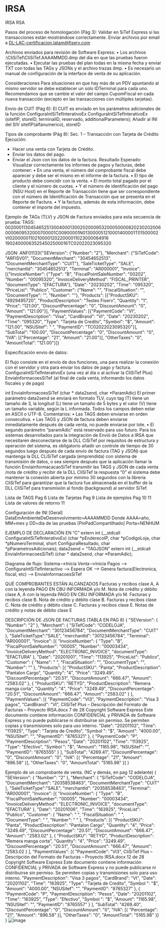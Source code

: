 # IRSA
IRSA
RSA

Pasos del proceso de homologación (Pág 3):
Validar en SiTef Express si las transacciones están mostrándose correctamente.
Enviar archivos por email a DL-LAC-certificacion.latam@fiserv.com 

Archivos enviados para revisión de Software Express:
    • Los archivos 
    <Driver>:\CliSiTef\CliSiTef.AAAAMMDD.dmp del día en que las pruebas fueron ejecutadas.
    • Ejecutar las pruebas del plan todas en la misma fecha y enviar TXT con todas las TAGs y JSONs y el archivo trazas dmp.
    • Es necesario un manual de configuración de la interface de venta de su aplicación.

Consideraciones
Para situaciones en que hay más de un PDV apuntando al mismo servidor se debe establecer un solo IDTerminal para cada uno.
Recomendamos que se cambie el valor del campo CupomFiscal en cada nueva transacción (excepto en las transacciones con múltiples tarjetas).

Envio de CUIT  (Pág 6):
El CUIT es enviado en los parámetros adicionales de la función ConfiguraIntSiTefInterativoEx
ConfiguraIntSiTefInterativoEx (sitefIP, storeID, terminalID, reservado, additionalParameters);
Añadir al INI del SIV sitefIP(alfanumerico), storeID

Tipos de comprobante (Pág 8):
Sec. 1 – Transacción con Tarjeta de Crédito
Ejecución:
- Hacer una venta con Tarjeta de 
Crédito.
- Enviar los datos del pago.
- Enviar el Json con los datos de la 
factura.
Resultado Esperado:
Visualizar correctamente los informes de pagos y facturas, debe contener:
• En una venta, el número del comprobante fiscal debe aparecer y debe ser el mismo en el informe de la factura.
• El tipo de producto debe coincidir con la venta.
• El monto total pagado por el cliente y el número de cuotas.
• Y el número de identificación del pago (NSU Host) en el Reporte de Transacción tiene que ser correspondiente con el número de Identificación de Transacción 
que se presenta en el Reporte de Factura.
• Y la factura, además de esta información, debe contener el importe del impuesto.

Ejemplo de TAGs (TLV) y JSON de Factura enviados para esta secuencia de prueba:
TAGS: 002000113045465251300400013002020009532000500008202302020060000609532000700001C00900001N013000051210001400001T01500002VI020000011021000012022000011023000064916
190240000635254502500016TC02022023095320

JSON: ANF01133{"SEVersion": {"Number": "2"}, "Merchant": {"SiTefCode": "ARFISV01", "DocumentMerchant": "30454652513", "DocumentMerchantType": "CUIT"}, "SaleTicketType": "SALE", 
"merchantId": "30454652513", "Terminal": "AR000001", "Invoice": [{"InvoiceNumber": {"Type": "B", "FiscalPointSaleNumber": "00202", "Number": "00095320", "InvoiceDeliveryMethod": 
"FISCAL_PRINTER", "documentType": "EFACTURA"}, "Date": "20230202", "Time": "095320", "PriceList": "Publico", "Customer": {"Name": "", "FiscalSituation": "", "DocumentType": "", "Number": ""}, 
"Products": [{"ProductSKU": "4929495720", "ProductDescription": "Testes Fiserv", "Quantity": "1", "Price": "121.00", "DiscountPercentage": "0", "DiscountAmount": "0", "Amount": "121.00"}], 
"PaymentValues": [{"PaymentCode": "VI", "PaymentDescription": "Visa", "CardBrand": "VI", "Date": "20230202", "Time": "095320", "Type": "Tarjeta de Credito", "Symbol": "$", "Amount": "121.00", 
"NSUSitef": " ", "PaymentID": "TC02022023095320"}], "SubTotal": "100.00", "DiscountPercentage": "0", "DiscountAmount": "0", "IVA": [{"Percentage": "21", "Amount": "21.00"}], "OtherTaxes": "0", 
"AmountTotal": "121.00"}]}


Especificación envio de datos:

El flujo consiste en el envío de dos funciones, una para realizar la conexión con el servidor y otra para enviar los 
datos de pago y factura. 
ConfiguraIntSiTefInterativoEx (una vez al día o al activar la CliSiTef Plus)
EnviaInformacoesSiTef (al final de cada venta, informando los datos fiscales y de pago)

int EnviaInformacoesSiTef (char * data2send, char *ParamAdic)
El primer parámetro data2send se enviará en formato TLV, cuyo tag (T) tiene un tamaño de 3, la longitud 
(L) tiene un tamaño de 5 bytes y el valor (V) tiene un tamaño variable, según la L informada. Todos los 
campos deben estar en ASCII o UTF-8.
Comentarios:
• Las TAGS deben enviarse en orden consecutiva.
• Las TAGS y JSON de factura deben enviarse inmediatamente después de cada venta, no puede enviarse 
por lote.
• El segundo parámetro “paramAdic” está reservado para uso futuro.
Para los sistemas desarrollados para la integración de Envió de Datos a IRSA que necesitaren desconectarse 
de la DLL CiSiTef por requisitos de estructura y operación del sistema, es obligatorio añadir un controle 
de tiempo de 30 segundos luego después de cada envío de factura (TAG y JSON) que mantenga la DLL 
CLiSiTef cargada (emprendida) con sistema de transmisión de datos, o sea siempre después que la 
aplicación llamar la función EnviainformacacaoSiTef transmitir las TAGS y JSON de cada venta /nota de 
crédito y recibir de la DLL CliSiTef la respuesta “0” el sistema debe mantener la conexión abierta por 
mínimo 30 segundos con la librería CliSiTef para garantizar que la factura fue almacenada en el buffer de 
la DLL CliSiTef para transmisión al fondo (backgraund) al servidor SiTef.

Lista de TAGS Pag 6
Lista de Tarjetas Pag 9
Lista de ejemplos  Pag 10 11
Lista de valores de retorno 11

Configuración de INI 
[Geral] 
DataEmAmbienteDeDesenvolvimento=AAAAMMDD
Donde AAAA=año, MM=mes y DD=día de las pruebas
[PinPadCompartilhado]
Porta=NENHUM


EJEMPLO DE DECLARACIÓN EN “C”
extern int (__stdcall ConfiguraIntSiTefInterativoEx) (char *pEnderecoIP, char *pCodigoLoja,
 char *pNumeroTerminal,
 short ConfiguraResultado,
 char *pParametrosAdicionais);
data2send = “TAGJSON”
extern int (__stdcall EnviaInformacoesSiTef) (char * data2send, char *ParamAdic);


Diagrama de flujo:
Sistema-->Inicia Venta-->Inicia Pagos --> ConfiguraIntSiTefInteractivo --> Espera OK --> Genera factura(Electronica, fiscal, etc) --> EnviaInformacoesSiTef

QUÉ COMPROBANTES ESTÁN ALCANZADOS
Facturas y recibos clase A, A con la leyenda PAGO EN CBU INFORMADA y/o M.
Nota de crédito y débito clase A, A con la leyenda PAGO EN CBU INFORMADA y/o M.
Facturas y recibos clase B.
Nota de crédito y débito clase B.
Facturas y recibos clase C.
Nota de crédito y débito clase C.
Facturas y recibos clase E.
Notas de crédito y notas de débito clase E

DESCRIPCIÓN DE JSON DE FACTURAS (TABLA EN PAG 8)
{
"SEVersion": {
"Number": "2"
},
"Merchant": {
"SiTefCode": "CODELOJA",
"DocumentMerchant": "30123456784",
"DocumentMerchantType": "CUIT"
},
"SaleTicketType":"SALE",
"merchantId": "30123456784",
"Terminal": "AR000001",
"Invoice": [{
"InvoiceNumber": {
"Type": "B",
"FiscalPointSaleNumber": "00005",
"Number": "00003434",
"InvoiceDeliveryMethod": "ELECTRONIC_INVOICE",
 "documentType": "EFACTURA"
},
"Date": "20201001",
"Time": "113925",
"PriceList": "Publico",
"Customer": {
"Name": " ",
"FiscalSituation": "",
"DocumentType": "",
"Number": ""
},
"Products": [{
"ProductSKU": "Panta",
"ProductDescription": "Pantalon Cargo",
"Quantity": "4",
"Price": "3249.49",
"DiscountPercentage": "20.51",
"DiscountAmount": "666.47",
"Amount": "2583.02"
},
{
"ProductSKU": "RETYD",
"ProductDescription": "Remera manga corta",
"Quantity": "4",
"Price": "3249.49",
"DiscountPercentage": "20.51",
"DiscountAmount": "666.47",
"Amount": "2583.02"
}
],
"PaymentValues": [{
"PaymentCode": "VI3",
"PaymentDescription": "Visa 3 pagos",
"CardBrand": "VI",
CliSiTef Plus – Descripción del Formato de Facturas – Proyecto IRSA.docx 7 de 28
Copyright Software Express
Este documento contiene información CONFIDENCIAL y PRIVADA de Software Express y no puede publicarse ni distribuirse sin permiso. Se permiten copias 
y transmisiones solo para uso interno.
"Date": "20201102",
"Time": "113925",
"Type": "Tarjeta de Credito",
"Symbol ": "$",
"Amount": "4000.00",
"NSUSitef": "",
"PaymentID": "8765321"
},
{
"PaymentCode": "P",
"PaymentDescription": "Pesos",
"Date": "20201102",
"Time": "113925",
"Type": "Efectivo",
"Symbol ": "$",
"Amount": "1165.98",
"NSUSitef": "",
"PaymentID": "8765555"
}
],
"SubTotal": "4269.41",
"DiscountPercentage": "0",
"DiscountAmount": "0",
"IVA": [{
"Percentage": "21",
"Amount": "896.58"
}],
"OtherTaxes": "0",
"AmountTotal": "5165.98"
}]
}

Ejemplo de un comprobante de venta. (NC y demás, en pag 12 adelante)
{
"SEVersion": {
"Number": "2"
},
"Merchant": {
"SiTefCode": "CODELOJA",
"DocumentMerchant": "20358538463",
"DocumentMerchantType": "CUIT"
},
"SaleTicketType":"SALE",
"merchantId": "20358538463",
"Terminal": "AR000001",
"Invoice": [{
"InvoiceNumber": {
"Type": "B",
"FiscalPointSaleNumber": "00005",
"Number": "00003434",
"InvoiceDeliveryMethod": "ELECTRONIC_INVOICE",
 "documentType": "EFACTURA"
},
"Date": "20201006",
"Time": "163925",
"PriceList": "Publico",
"Customer": {
"Name": " ",
"FiscalSituation": " ",
"DocumentType": " ",
"Number": " "
},
"Products": [{
"ProductSKU": "Panta",
"ProductDescription": "Pantalon Cargo",
"Quantity": "4",
"Price": "3249.49",
"DiscountPercentage": "20.51",
"DiscountAmount": "666.47",
"Amount": "2583.02"
},
{
"ProductSKU": "RETYD",
"ProductDescription": "Remera manga corta",
"Quantity": "4",
"Price": "3249.49",
"DiscountPercentage": "20.51",
"DiscountAmount": "666.47",
"Amount": "2583.02
}
],
"PaymentValues": [{
"PaymentCode": "VI3",
CliSiTef Plus – Descripción del Formato de Facturas – Proyecto IRSA.docx 12 de 28
Copyright Software Express
Este documento contiene información CONFIDENCIAL y PRIVADA de Software Express y no puede publicarse ni distribuirse sin permiso. Se permiten copias 
y transmisiones solo para uso interno.
"PaymentDescription": "Visa 3 pagos",
"CardBrand": "VI",
"Date": "20201102",
"Time": "163925",
"Type": "Tarjeta de Credito",
"Symbol ": "$",
"Amount": "4000.00",
"NSUSitef": "",
"PaymentID": "8765327"
},
{
"PaymentCode": "P",
"PaymentDescription": "Pesos",
"Date": "20201102",
"Time": "163925",
"Type": "Efectivo",
"Symbol ": "$",
"Amount": "1165.98",
"NSUSitef": "",
"PaymentID": "8765557"
}
],
"SubTotal": "4269.40",
"DiscountPercentage": "0",
"DiscountAmount": "0",
"IVA": [{
"Percentage": "21",
"Amount": "896.58"
}],
"OtherTaxes": "0",
"AmountTotal": "5165.98"
}]
}
![image](https://user-images.githubusercontent.com/38087860/235285962-5ec40d9e-39cb-4bfb-983f-b3dbce1b438c.png)
